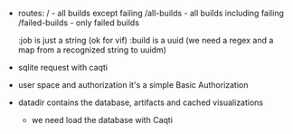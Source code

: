 - routes:
  / - all builds except failing
  /all-builds - all builds including failing
  /failed-builds - only failed builds

  :job is just a string (ok for vif)
  :build is a uuid (we need a regex and a map from a recognized string to uuidm)
- sqlite request with caqti
- user space and authorization
  it's a simple Basic Authorization
- datadir contains the database, artifacts and cached visualizations
  - we need load the database with Caqti
